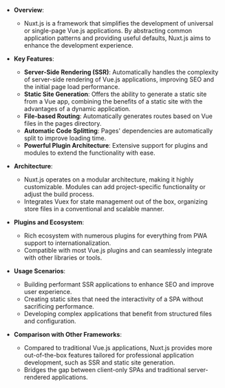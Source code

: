 - **Overview**:
  - Nuxt.js is a framework that simplifies the development of universal or single-page Vue.js applications. By abstracting common application patterns and providing useful defaults, Nuxt.js aims to enhance the development experience.

- **Key Features**:
  - **Server-Side Rendering (SSR)**: Automatically handles the complexity of server-side rendering of Vue.js applications, improving SEO and the initial page load performance.
  - **Static Site Generation**: Offers the ability to generate a static site from a Vue app, combining the benefits of a static site with the advantages of a dynamic application.
  - **File-based Routing**: Automatically generates routes based on Vue files in the pages directory.
  - **Automatic Code Splitting**: Pages' dependencies are automatically split to improve loading time.
  - **Powerful Plugin Architecture**: Extensive support for plugins and modules to extend the functionality with ease.
  
- **Architecture**:
  - Nuxt.js operates on a modular architecture, making it highly customizable. Modules can add project-specific functionality or adjust the build process.
  - Integrates Vuex for state management out of the box, organizing store files in a conventional and scalable manner.

- **Plugins and Ecosystem**:
  - Rich ecosystem with numerous plugins for everything from PWA support to internationalization.
  - Compatible with most Vue.js plugins and can seamlessly integrate with other libraries or tools.

- **Usage Scenarios**:
  - Building performant SSR applications to enhance SEO and improve user experience.
  - Creating static sites that need the interactivity of a SPA without sacrificing performance.
  - Developing complex applications that benefit from structured files and configuration.

- **Comparison with Other Frameworks**:
  - Compared to traditional Vue.js applications, Nuxt.js provides more out-of-the-box features tailored for professional application development, such as SSR and static site generation.
  - Bridges the gap between client-only SPAs and traditional server-rendered applications.

